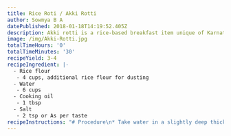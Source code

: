 ```yaml
---
title: Rice Roti / Akki Rotti
author: Sowmya B A
datePublished: 2018-01-18T14:19:52.405Z
description: Akki rotti is a rice-based breakfast item unique of Karnataka.
image: /img/Akki-Rotti.jpg
totalTimeHours: '0'
totalTimeMinutes: '30'
recipeYield: 3-4
recipeIngredient: |-
  - Rice flour
   - 4 cups, additional rice flour for dusting
  - Water
   - 6 cups
  - Cooking oil
   - 1 tbsp
  - Salt
   - 2 tsp or As per taste
recipeInstructions: "# Procedure\n* Take water in a slightly deep thick bottom pan and let it come to a boil. Once the water starts boiling, add the salt and oil.\n* ....Need to update....\_"
---
```



